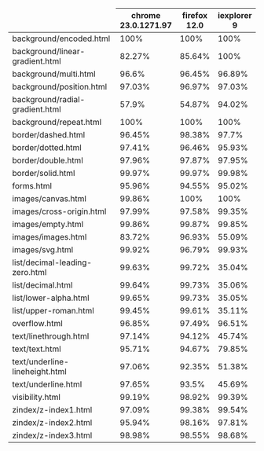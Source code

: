 <table><thead><tr><td></td><th>chrome<br />23.0.1271.97</th><th>firefox<br />12.0</th><th>iexplorer<br />9</th></tr></thead><tbody>
<tr><td>background/encoded.html</td><td>100%</td><td>100%</td><td>100%</td></tr>
<tr><td>background/linear-gradient.html</td><td>82.27%</td><td>85.64%</td><td>100%</td></tr>
<tr><td>background/multi.html</td><td>96.6%</td><td>96.45%</td><td>96.89%</td></tr>
<tr><td>background/position.html</td><td>97.03%</td><td>96.97%</td><td>97.03%</td></tr>
<tr><td>background/radial-gradient.html</td><td>57.9%</td><td>54.87%</td><td>94.02%</td></tr>
<tr><td>background/repeat.html</td><td>100%</td><td>100%</td><td>100%</td></tr>
<tr><td>border/dashed.html</td><td>96.45%</td><td>98.38%</td><td>97.7%</td></tr>
<tr><td>border/dotted.html</td><td>97.41%</td><td>96.46%</td><td>95.93%</td></tr>
<tr><td>border/double.html</td><td>97.96%</td><td>97.87%</td><td>97.95%</td></tr>
<tr><td>border/solid.html</td><td>99.97%</td><td>99.97%</td><td>99.98%</td></tr>
<tr><td>forms.html</td><td>95.96%</td><td>94.55%</td><td>95.02%</td></tr>
<tr><td>images/canvas.html</td><td>99.86%</td><td>100%</td><td>100%</td></tr>
<tr><td>images/cross-origin.html</td><td>97.99%</td><td>97.58%</td><td>99.35%</td></tr>
<tr><td>images/empty.html</td><td>99.86%</td><td>99.87%</td><td>99.85%</td></tr>
<tr><td>images/images.html</td><td>83.72%</td><td>96.93%</td><td>55.09%</td></tr>
<tr><td>images/svg.html</td><td>99.92%</td><td>96.79%</td><td>99.93%</td></tr>
<tr><td>list/decimal-leading-zero.html</td><td>99.63%</td><td>99.72%</td><td>35.04%</td></tr>
<tr><td>list/decimal.html</td><td>99.64%</td><td>99.73%</td><td>35.06%</td></tr>
<tr><td>list/lower-alpha.html</td><td>99.65%</td><td>99.73%</td><td>35.05%</td></tr>
<tr><td>list/upper-roman.html</td><td>99.45%</td><td>99.61%</td><td>35.11%</td></tr>
<tr><td>overflow.html</td><td>96.85%</td><td>97.49%</td><td>96.51%</td></tr>
<tr><td>text/linethrough.html</td><td>97.14%</td><td>94.12%</td><td>45.74%</td></tr>
<tr><td>text/text.html</td><td>95.71%</td><td>94.67%</td><td>79.85%</td></tr>
<tr><td>text/underline-lineheight.html</td><td>97.06%</td><td>92.35%</td><td>51.38%</td></tr>
<tr><td>text/underline.html</td><td>97.65%</td><td>93.5%</td><td>45.69%</td></tr>
<tr><td>visibility.html</td><td>99.19%</td><td>98.92%</td><td>99.39%</td></tr>
<tr><td>zindex/z-index1.html</td><td>97.09%</td><td>99.38%</td><td>99.54%</td></tr>
<tr><td>zindex/z-index2.html</td><td>95.94%</td><td>98.16%</td><td>97.81%</td></tr>
<tr><td>zindex/z-index3.html</td><td>98.98%</td><td>98.55%</td><td>98.68%</td></tr>
</tbody></table>